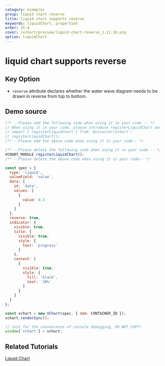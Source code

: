 ```yaml
---
category: examples
group: liquid chart reverse
title: liquid chart supports reverse 
keywords: liquidChart, proportion
order: 25-4
cover: /vchart/preview/liquid-chart-reverse_1.11.10.png
option: liquidChart
---
```


# liquid chart supports reverse 

## Key Option

- `reverse` attribute declares whether the water wave diagram needs to be drawn in reverse from top to bottom.

## Demo source

```javascript livedemo
/** --Please add the following code when using it in your code -- */
// When using it in your code, please introduce registerLiquidChart and execute it
// import { registerLiquidChart } from '@visactor/vchart';
// registerLiquidChart();
/** --Please add the above code when using it in your code-- */

/** --Please delete the following code when using it in your code -- */
VCHART_MODULE.registerLiquidChart();
/** --Please delete the above code when using it in your code-- */

const spec = {
  type: 'liquid',
  valueField: 'value',
  data: {
    id: 'data',
    values: [
      {
        value: 0.3
      }
    ]
  },
  reverse: true,
  indicator: {
    visible: true,
    title: {
      visible: true,
      style: {
        text: 'progress'
      }
    },
    content: [
      {
        visible: true,
        style: {
          fill: 'black',
          text: '30%'
        }
      }
    ]
  }
};

const vchart = new VChart(spec, { dom: CONTAINER_ID });
vchart.renderSync();

// Just for the convenience of console debugging, DO NOT COPY!
window['vchart'] = vchart;
```

## Related Tutorials

[Liquid Chart](link)
